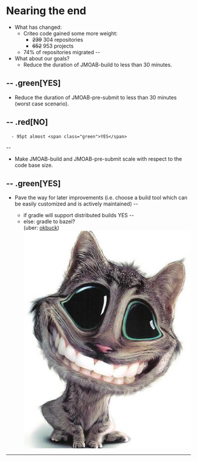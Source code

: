 # Nearing the end

- What has changed:
   - Criteo code gained some more weight:
      - ~~239~~ 304 repositories
      - ~~652~~ 953 projects
   - 74% of repositories migrated
--
- What about our goals?
   - Reduce the duration of JMOAB-build to less than 30 minutes.

--
.green[YES]
--

   - Reduce the duration of JMOAB-pre-submit to less than 30 minutes (worst case scenario).

--
.red[NO]
--

      - 95pt almost <span class="green">YES</span>
--
   - Make JMOAB-build and JMOAB-pre-submit scale with respect to the code base size.

--
.green[YES]
--

   - Pave the way for later improvements (i.e. choose a build tool which can be easily customized and is actively maintained)
--

      - if gradle will support distributed builds <span class="green">YES</span>
--
      - else: gradle to bazel? <div class="side">(uber: [okbuck](https://github.com/uber/okbuck)) ![no_kidding](imgs/no_kidding.jpg)</div>

---
